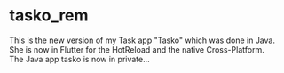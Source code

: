 # tasko_rem
 This is the new version of my Task app "Tasko" which was done in Java. She is now in Flutter for the HotReload and the native Cross-Platform.  
 The Java app tasko is now in private...  
